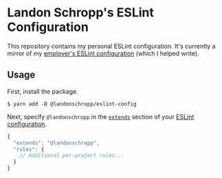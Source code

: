 # Landon Schropp's ESLint Configuration

This repository contains my personal ESLint configuration. It's currently a mirror of my
[employer's ESLint configuration](https://github.com/optimumenergyco/eslint-config-optimum-energy)
(which I helped write).

## Usage

First, install the package.

```
$ yarn add -D @landonschropp/eslint-config
```

Next, specify `@landonschropp` in the
[`extends`](http://eslint.org/docs/user-guide/configuring#extending-configuration-files) section of
your [ESLint configuration](http://eslint.org/docs/user-guide/configuring).

``` js
{
  "extends": "@landonschropp",
  "rules": {
    // Additional per-project rules...
  }
}
```
